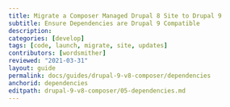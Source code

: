 ```yaml
---
title: Migrate a Composer Managed Drupal 8 Site to Drupal 9
subtitle: Ensure Dependencies are Drupal 9 Compatible
description: 
categories: [develop]
tags: [code, launch, migrate, site, updates]
contributors: [wordsmither]
reviewed: "2021-03-31"
layout: guide
permalink: docs/guides/drupal-9-v8-composer/dependencies
anchorid: dependencies
editpath: drupal-9-v8-composer/05-dependencies.md
---
```

<Partial file="drupal-9/dependencies-compatible.md" />
